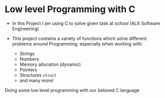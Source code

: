 # Low level Programming with C

- In this Project I am using C to solve given task at _school_ (ALX Software Engineering)

- This project contains a variety of functions which solve different problems around Programming, especially when working with:
  - Strings
  - Numbers
  - Memory allocation (dynamic)
  - Pointers
  - Structures ```struct```
  - and many more!

Doing some low level programming with our beloved C language
